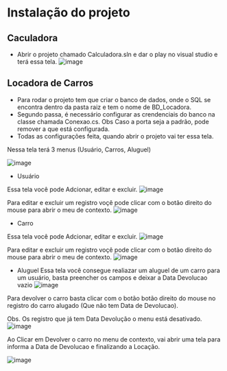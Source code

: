 # Instalação do projeto
 ## Caculadora 
   * Abrir o projeto chamado Calculadora.sln e dar o play no visual studio e terá essa tela.
   ![image](https://user-images.githubusercontent.com/39633455/229388054-dfe1dec9-9287-42ba-9d6d-0c92216b7337.png)



 ## Locadora de Carros
  *  Para rodar o projeto tem que criar o banco de dados, onde o SQL se encontra dentro da pasta raiz e tem o nome de BD_Locadora.
  *  Segundo passa, é necessário configurar as crendenciais do banco na classe chamada Conexao.cs. Obs Caso a porta seja a padrão, pode remover a que está configurada.
  *  Todas as configurações feita, quando abrir o projeto vai ter essa tela.
  
  Nessa tela terá 3 menus (Usuário, Carros, Aluguel)
  
  ![image](https://user-images.githubusercontent.com/39633455/229388597-58078c4d-7210-4b5a-aa46-e5167b78fb3c.png)
   
   
   * Usuário
   
   Essa tela você pode Adcionar, editar e excluir.
   ![image](https://user-images.githubusercontent.com/39633455/229388900-03afbe47-344b-47db-a392-2ad03af61a8d.png)
   
   Para editar e excluir um registro voçê pode clicar com o botão direito do mouse para abrir o meu de contexto.
   ![image](https://user-images.githubusercontent.com/39633455/229388952-14a05ad7-8251-4bee-a78e-6d47bc6dd9f7.png)
   
  * Carro
  
  Essa tela você pode Adcionar, editar e excluir.
  ![image](https://user-images.githubusercontent.com/39633455/229389449-1dc76b4c-97b7-4cd9-9bda-1e15db247785.png)
  
  Para editar e excluir um registro voçê pode clicar com o botão direito do mouse para abrir o meu de contexto.
  ![image](https://user-images.githubusercontent.com/39633455/229389486-3c2b9d97-8469-41db-bcf1-39f53a991d18.png)

  * Aluguel
  Essa tela você consegue realiazar um aluguel de um carro para um usuário, basta preencher os campos e deixar a Data Devolucao vazio
  ![image](https://user-images.githubusercontent.com/39633455/229389668-7013f5b1-93ec-44ed-9ec7-f525eac0efea.png)
  
  Para devolver o carro basta clicar com o botão botão direito do mouse no registro do carro alugado (Que não tem Data de Devolucao).
  
  Obs. Os registro que já tem Data Devolução o menu está desativado. 
  ![image](https://user-images.githubusercontent.com/39633455/229389806-58fe8d2c-43e1-4e9e-80c0-b30a5e254a79.png)
  
  Ao Clicar em Devolver o carro no menu de contexto, vai abrir uma tela para informa a Data de Devolucao e finalizando a Locação.
  
  ![image](https://user-images.githubusercontent.com/39633455/229390147-5427da0b-c4b9-4660-b54a-522f4e2e07e4.png)

  

  
     
 
